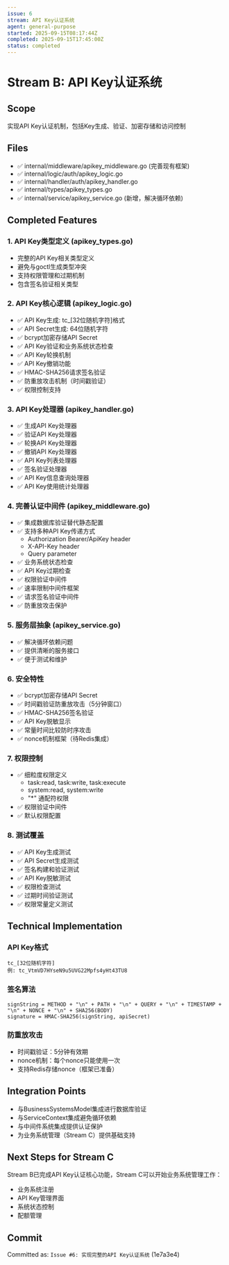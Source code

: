 ```yaml
---
issue: 6
stream: API Key认证系统
agent: general-purpose
started: 2025-09-15T08:17:44Z
completed: 2025-09-15T17:45:00Z
status: completed
---
```


# Stream B: API Key认证系统

## Scope
实现API Key认证机制，包括Key生成、验证、加密存储和访问控制

## Files
- ✅ internal/middleware/apikey_middleware.go (完善现有框架)
- ✅ internal/logic/auth/apikey_logic.go
- ✅ internal/handler/auth/apikey_handler.go
- ✅ internal/types/apikey_types.go
- ✅ internal/service/apikey_service.go (新增，解决循环依赖)

## Completed Features

### 1. API Key类型定义 (apikey_types.go)
- 完整的API Key相关类型定义
- 避免与goctl生成类型冲突
- 支持权限管理和过期机制
- 包含签名验证相关类型

### 2. API Key核心逻辑 (apikey_logic.go)
- ✅ API Key生成: tc_[32位随机字符]格式
- ✅ API Secret生成: 64位随机字符
- ✅ bcrypt加密存储API Secret
- ✅ API Key验证和业务系统状态检查
- ✅ API Key轮换机制
- ✅ API Key撤销功能
- ✅ HMAC-SHA256请求签名验证
- ✅ 防重放攻击机制（时间戳验证）
- ✅ 权限控制支持

### 3. API Key处理器 (apikey_handler.go)
- ✅ 生成API Key处理器
- ✅ 验证API Key处理器
- ✅ 轮换API Key处理器
- ✅ 撤销API Key处理器
- ✅ API Key列表处理器
- ✅ 签名验证处理器
- ✅ API Key信息查询处理器
- ✅ API Key使用统计处理器

### 4. 完善认证中间件 (apikey_middleware.go)
- ✅ 集成数据库验证替代静态配置
- ✅ 支持多种API Key传递方式
  - Authorization Bearer/ApiKey header
  - X-API-Key header
  - Query parameter
- ✅ 业务系统状态检查
- ✅ API Key过期检查
- ✅ 权限验证中间件
- ✅ 速率限制中间件框架
- ✅ 请求签名验证中间件
- ✅ 防重放攻击保护

### 5. 服务层抽象 (apikey_service.go)
- ✅ 解决循环依赖问题
- ✅ 提供清晰的服务接口
- ✅ 便于测试和维护

### 6. 安全特性
- ✅ bcrypt加密存储API Secret
- ✅ 时间戳验证防重放攻击（5分钟窗口）
- ✅ HMAC-SHA256签名验证
- ✅ API Key脱敏显示
- ✅ 常量时间比较防时序攻击
- ✅ nonce机制框架（待Redis集成）

### 7. 权限控制
- ✅ 细粒度权限定义
  - task:read, task:write, task:execute
  - system:read, system:write
  - "*" 通配符权限
- ✅ 权限验证中间件
- ✅ 默认权限配置

### 8. 测试覆盖
- ✅ API Key生成测试
- ✅ API Secret生成测试
- ✅ 签名构建和验证测试
- ✅ API Key脱敏测试
- ✅ 权限检查测试
- ✅ 过期时间验证测试
- ✅ 权限常量定义测试

## Technical Implementation

### API Key格式
```
tc_[32位随机字符]
例: tc_VtmVD7HYseN9u5UVG22Mpfs4yHt43TU8
```

### 签名算法
```
signString = METHOD + "\n" + PATH + "\n" + QUERY + "\n" + TIMESTAMP + "\n" + NONCE + "\n" + SHA256(BODY)
signature = HMAC-SHA256(signString, apiSecret)
```

### 防重放攻击
- 时间戳验证：5分钟有效期
- nonce机制：每个nonce只能使用一次
- 支持Redis存储nonce（框架已准备）

## Integration Points
- 与BusinessSystemsModel集成进行数据库验证
- 与ServiceContext集成避免循环依赖
- 与中间件系统集成提供认证保护
- 为业务系统管理（Stream C）提供基础支持

## Next Steps for Stream C
Stream B已完成API Key认证核心功能，Stream C可以开始业务系统管理工作：
- 业务系统注册
- API Key管理界面
- 系统状态控制
- 配额管理

## Commit
Committed as: `Issue #6: 实现完整的API Key认证系统` (1e7a3e4)